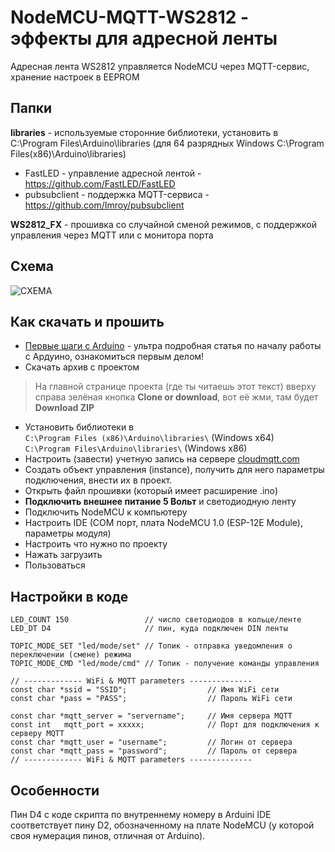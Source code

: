 # NodeMCU-MQTT-WS2812 - эффекты для адресной ленты
Адресная лента WS2812 управляется NodeMCU через MQTT-сервис, хранение настроек в EEPROM

## Папки

**libraries** - используемые сторонние библиотеки, установить в C:\Program Files\Arduino\libraries (для 64 разрядных Windows C:\Program Files(x86)\Arduino\libraries)
* FastLED      - управление адресной лентой -   https://github.com/FastLED/FastLED
* pubsubclient - поддержка MQTT-сервиса -  https://github.com/Imroy/pubsubclient
  
**WS2812_FX** - прошивка со случайной сменой режимов, с поддержкой управления через MQTT или с монитора порта

## Схема
![СХЕМА](https://github.com/vvip-68/NodeMCU-MQTT-WS2812/raw/master/images/scheme.png)

## Как скачать и прошить
* [Первые шаги с Arduino](http://alexgyver.ru/arduino-first/) - ультра подробная статья по началу работы с Ардуино, ознакомиться первым делом!
* Скачать архив с проектом
> На главной странице проекта (где ты читаешь этот текст) вверху справа зелёная кнопка **Clone or download**, вот её жми, там будет **Download ZIP**
* Установить библиотеки в  
`C:\Program Files (x86)\Arduino\libraries\` (Windows x64)  
`C:\Program Files\Arduino\libraries\` (Windows x86)
* Настроить (завести) учетную запись на сервере [cloudmqtt.com](https://www.cloudmqtt.com)
* Создать объект управления (instance), получить для него параметры подключения, внести их в проект.
* Открыть файл прошивки (который имеет расширение .ino)
* **Подключить внешнее питание 5 Вольт** и светодиодную ленту
* Подключить NodeMCU к компьютеру
* Настроить IDE (COM порт, плата NodeMCU 1.0 (ESP-12E Module), параметры модуля)
* Настроить что нужно по проекту
* Нажать загрузить
* Пользоваться  

## Настройки в коде
    LED_COUNT 150                 // число светодиодов в кольце/ленте
    LED_DT D4                     // пин, куда подключен DIN ленты

    TOPIC_MODE_SET "led/mode/set" // Топик - отправка уведомления о переключении (смене) режима
    TOPIC_MODE_CMD "led/mode/cmd" // Топик - получение команды управления

    // ------------- WiFi & MQTT parameters --------------
    const char *ssid = "SSID";                  // Имя WiFi cети
    const char *pass = "PASS";                  // Пароль WiFi cети

    const char *mqtt_server = "servername";     // Имя сервера MQTT
    const int   mqtt_port = xxxxx;              // Порт для подключения к серверу MQTT
    const char *mqtt_user = "username";         // Логин от сервера
    const char *mqtt_pass = "password";         // Пароль от сервера
    // ------------- WiFi & MQTT parameters --------------

## Особенности
Пин D4 с коде скрипта по внутреннему номеру в Arduini IDE соответствует пину D2, обозначенному на плате NodeMCU (у которой своя нумерация пинов, отличная от Arduino).
